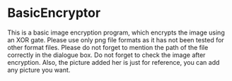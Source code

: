# BasicEncryptor
This is a basic image encryption program, which encrypts the image using an XOR gate.
Please use only png file formats as it has not been tested for other format files.
Please do not forget to mention the path of the file correctly in the dialogue box.
Do not forget to check the image after encryption.
Also, the picture added her is just for reference, you can add any picture you want.
